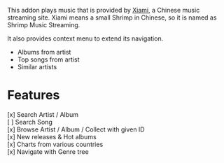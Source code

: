 This addon plays music that is provided by [Xiami](http://www.xiami.com), a Chinese music streaming site. 
Xiami means a small Shrimp in Chinese, so it is named as Shrimp Music Streaming.

It also provides context menu to extend its navigation.

* Albums from artist
* Top songs from artist
* Similar artists

Features
===========

[x] Search Artist / Album  
[ ] Search Song  
[x] Browse Artist / Album / Collect with given ID  
[x] New releases & Hot albums  
[x] Charts from various countries  
[x] Navigate with Genre tree
